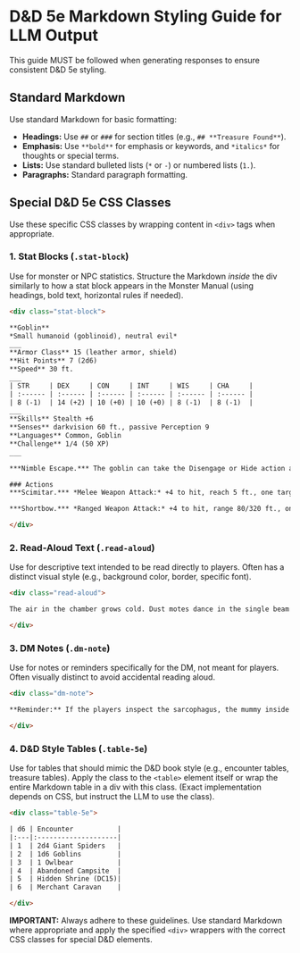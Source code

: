 # D&D 5e Markdown Styling Guide for LLM Output

This guide MUST be followed when generating responses to ensure consistent D&D 5e styling.

## Standard Markdown

Use standard Markdown for basic formatting:

*   **Headings:** Use `##` or `###` for section titles (e.g., `## **Treasure Found**`).
*   **Emphasis:** Use `**bold**` for emphasis or keywords, and `*italics*` for thoughts or special terms.
*   **Lists:** Use standard bulleted lists (`*` or `-`) or numbered lists (`1.`).
*   **Paragraphs:** Standard paragraph formatting.

## Special D&D 5e CSS Classes

Use these specific CSS classes by wrapping content in `<div>` tags when appropriate.

### 1. Stat Blocks (`.stat-block`)

Use for monster or NPC statistics. Structure the Markdown *inside* the div similarly to how a stat block appears in the Monster Manual (using headings, bold text, horizontal rules if needed).

```html
<div class="stat-block">

**Goblin**
*Small humanoid (goblinoid), neutral evil*
___
**Armor Class** 15 (leather armor, shield)
**Hit Points** 7 (2d6)
**Speed** 30 ft.
___
| STR     | DEX     | CON     | INT     | WIS     | CHA     |
| :------ | :------ | :------ | :------ | :------ | :------ |
| 8 (-1)  | 14 (+2) | 10 (+0) | 10 (+0) | 8 (-1)  | 8 (-1)  |
___
**Skills** Stealth +6
**Senses** darkvision 60 ft., passive Perception 9
**Languages** Common, Goblin
**Challenge** 1/4 (50 XP)
___

***Nimble Escape.*** The goblin can take the Disengage or Hide action as a bonus action on each of its turns.

### Actions
***Scimitar.*** *Melee Weapon Attack:* +4 to hit, reach 5 ft., one target. *Hit:* 5 (1d6 + 2) slashing damage.

***Shortbow.*** *Ranged Weapon Attack:* +4 to hit, range 80/320 ft., one target. *Hit:* 5 (1d6 + 2) piercing damage.

</div>
```

### 2. Read-Aloud Text (`.read-aloud`)

Use for descriptive text intended to be read directly to players. Often has a distinct visual style (e.g., background color, border, specific font).

```html
<div class="read-aloud">

The air in the chamber grows cold. Dust motes dance in the single beam of light filtering through a crack in the ceiling. Ahead, you see a crumbling stone sarcophagus, its lid slightly ajar. A faint scratching sound emanates from within...

</div>
```

### 3. DM Notes (`.dm-note`)

Use for notes or reminders specifically for the DM, not meant for players. Often visually distinct to avoid accidental reading aloud.

```html
<div class="dm-note">

**Reminder:** If the players inspect the sarcophagus, the mummy inside will animate. Remember its vulnerability to fire. Check PC passive Perception scores against DC 13 to notice the hidden pressure plate trap in front of the sarcophagus.

</div>
```

### 4. D&D Style Tables (`.table-5e`)

Use for tables that should mimic the D&D book style (e.g., encounter tables, treasure tables). Apply the class to the `<table>` element itself or wrap the entire Markdown table in a div with this class. (Exact implementation depends on CSS, but instruct the LLM to use the class).

```html
<div class="table-5e">

| d6 | Encounter           |
|:---|:--------------------|
| 1  | 2d4 Giant Spiders   |
| 2  | 1d6 Goblins         |
| 3  | 1 Owlbear           |
| 4  | Abandoned Campsite  |
| 5  | Hidden Shrine (DC15)|
| 6  | Merchant Caravan    |

</div>
```

**IMPORTANT:** Always adhere to these guidelines. Use standard Markdown where appropriate and apply the specified `<div>` wrappers with the correct CSS classes for special D&D elements. 